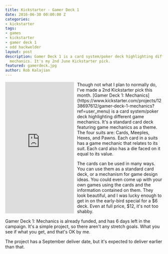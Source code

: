 ```yaml
---
title: Kickstarter - Gamer Deck 1
date: 2016-06-30 00:00:00 Z
categories:
- kickstarter
tags:
- games
- kickstarter
- gamer deck 1
- odd hackwelder
layout: post
description: Gamer Deck 1 is a card system/poker deck highlighting different game
  mechanics. It's my 2nd June Kickstarter pick.
featured: gamerdeck.jpg
author: Rob Kalajian
---
```


<iframe style="float:left; margin-right:10px;" frameborder="0" height="420" scrolling="no" src="https://www.kickstarter.com/projects/1238697612/gamer-deck-1-mechanics/widget/card.html?v=2" width="220"></iframe>Though not what I plan to normally do, I've made a 2nd Kickstarter pick this month. [Gamer Deck 1: Mechanics](https://www.kickstarter.com/projects/1238697612/gamer-deck-1-mechanics?ref=user_menu) is a card system/poker deck highlighting different game mechanics. It's a standard card deck featuring game mechanics as a theme. The four suits are: Cards, Meeples, Hexes, and Pawns. Each card in a suits has a game mechanic that relates to its suit. Each card also has a die faced on it equal to its value.

The cards can be used in many ways. You can use them as a standard card deck, or a mechanism for game design ideas. You could even come up with your own games using the cards and the information contained on them. They look beautiful, and I was lucky enough to get in on the early-bird special for a $6 deck. Even at full price, $12, it's not too shabby.

Gamer Deck 1: Mechanics is already funded, and has 6 days left in the campaign. It's a simple project, so there aren't any stretch goals. What you see if what you get, and that's OK by me.

The project has a September deliver date, but it's expected to deliver earlier than that.
